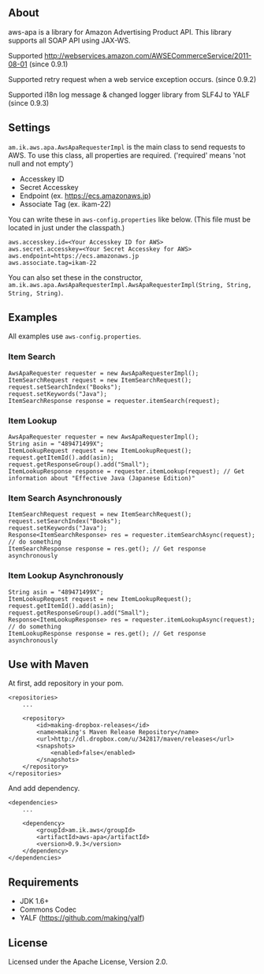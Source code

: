 ## About
aws-apa is a library for Amazon Advertising Product API. This library supports all SOAP API using JAX-WS.


Supported http://webservices.amazon.com/AWSECommerceService/2011-08-01 (since 0.9.1)

Supported retry request when a web service exception occurs. (since 0.9.2)

Supported i18n log message & changed logger library from SLF4J to YALF (since 0.9.3)

## Settings
`am.ik.aws.apa.AwsApaRequesterImpl` is the main class to send requests to AWS. To use this class, all properties are required.
('required' means 'not null and not empty')

- Accesskey ID
- Secret Accesskey
- Endpoint (ex. https://ecs.amazonaws.jp)
- Associate Tag (ex. ikam-22)

You can write these in `aws-config.properties` like below. (This file must be located in just under the classpath.)

    aws.accesskey.id=<Your Accesskey ID for AWS>
    aws.secret.accesskey=<Your Secret Accesskey for AWS>
    aws.endpoint=https://ecs.amazonaws.jp
    aws.associate.tag=ikam-22

You can also set these in the constructor,  `am.ik.aws.apa.AwsApaRequesterImpl.AwsApaRequesterImpl(String, String, String, String)`.

## Examples

All examples use `aws-config.properties`.

### Item Search

    AwsApaRequester requester = new AwsApaRequesterImpl();
    ItemSearchRequest request = new ItemSearchRequest();
    request.setSearchIndex("Books");
    request.setKeywords("Java");
    ItemSearchResponse response = requester.itemSearch(request);

### Item Lookup

    AwsApaRequester requester = new AwsApaRequesterImpl();
    String asin = "489471499X";
    ItemLookupRequest request = new ItemLookupRequest();
    request.getItemId().add(asin);
    request.getResponseGroup().add("Small");
    ItemLookupResponse response = requester.itemLookup(request); // Get information about "Effective Java (Japanese Edition)"

### Item Search Asynchronously

    ItemSearchRequest request = new ItemSearchRequest();
    request.setSearchIndex("Books");
    request.setKeywords("Java");
    Response<ItemSearchResponse> res = requester.itemSearchAsync(request);
    // do something
    ItemSearchResponse response = res.get(); // Get response asynchronously

### Item Lookup Asynchronously

    String asin = "489471499X";
    ItemLookupRequest request = new ItemLookupRequest();
    request.getItemId().add(asin);
    request.getResponseGroup().add("Small");
    Response<ItemLookupResponse> res = requester.itemLookupAsync(request);
    // do something
    ItemLookupResponse response = res.get(); // Get response asynchronously

## Use with Maven 

At first, add repository in your pom.

    <repositories>
        ...

        <repository>
            <id>making-dropbox-releases</id>
            <name>making's Maven Release Repository</name>
            <url>http://dl.dropbox.com/u/342817/maven/releases</url>
            <snapshots>
                <enabled>false</enabled>
            </snapshots>
        </repository>
    </repositories>

And add dependency.

    <dependencies>
        ...

        <dependency>
            <groupId>am.ik.aws</groupId>
            <artifactId>aws-apa</artifactId>
            <version>0.9.3</version>
        </dependency>
    </dependencies>

## Requirements

- JDK 1.6+
- Commons Codec
- YALF (https://github.com/making/yalf)

## License

Licensed under the Apache License, Version 2.0.